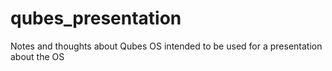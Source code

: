 # qubes_presentation
Notes and thoughts about Qubes OS intended to be used for a presentation about the OS
